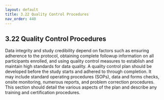 ```yaml
---
layout: default
title: 3.22 Quality Control Procedures
nav_order: 440
---
```


## 3.22 Quality Control Procedures

Data integrity and study credibility depend on factors such as ensuring
adherence to the protocol, obtaining complete followup information on
all participants enrolled, and using quality control measures to
establish and maintain high standards for data quality. A quality
control plan should be developed before the study starts and adhered to
through completion. It may include standard operating procedures (SOPs),
data and forms checks, onsite monitoring, numerous reports, and problem
correction procedures. This section should detail the various aspects of
the plan and describe any training and certification procedures.

